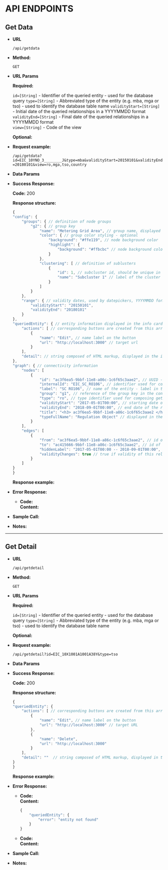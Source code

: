 # API ENDPOINTS

## Get Data

* **URL**

  `/api/getdata`

* **Method:**

  `GET`
  
*  **URL Params**

   **Required:**
 
   `id=[String]` - Identifier of the queried entity - used for the database query
   `type=[String]` - Abbreviated type of the entity (e.g. mba, mga or tso) - used to identify the database table name
   `validityStart=[String]` - Initial date of the queried relationships in a YYYYMMDD format  
   `validityEnd=[String]` - Final date of the queried relationships in a YYYYMMDD format  
   `view=[String]` - Code of the view  
   

   **Optional:**

*   **Request example:**

    `/api/getdata?id=EIC_10YNO_3________J&type=mba&validityStart=20150101&validityEnd=20180101&view=ro,mga,tso,country`


* **Data Params**

* **Success Response:**

  **Code:** 200 <br />

  **Response structure:**  

    ```javascript
    {
    "config": {
        "groups": { // definition of node groups
            "g2": { // group key
                "name": "Metering Grid Area", // group name, displayed in the legend
                "color": { // group color styling - optional
                    "background": "#ffe119", // node background color
                    "highlight": { 
                        "background": "#ffbcbc" // node background color when clicked on
                    }
                },
                "clustering": [ // definition of sublusters
                    {
                        "id": 1, // subcluster id, should be unique in this array, used in vis.js clustering function
                        "name": "Subcluster 1" // label of the cluster displayed on the cluster node
                    }
                ]
            }
        },
        "range": { // validity dates, used by datepickers, YYYYMMDD format
            "validityStart": "20150101",
            "validityEnd": "20180101"
        }
    },
    "queriedEntity": { // entity information displayed in the info card - for optimization (same result as /getdetail endpoint)
        "actions": [ // corresponding buttons are created from this array
            {
                "name": "Edit", // name label on the button
                "url": "http://localhost:3000" // target url
            }
        ],
        "detail": // string composed of HTML markup, displayed in the info card
    },
    "graph": { // connectivity information
        "nodes": [
            {
                "id": "ac3f6ea5-9bbf-11e8-a86c-1c6f65c3aae2", // UUID - required by Vis.js
                "internalId": "EIC_SC_RO106", // identifier used for composing getDetail query URL (should be able to query this id in the database)
                "label": "SC RO106", // name of the entity - label in the vizualization, also displayed in the info card header
                "group": "g1", // reference of the group key in the config part - used for styling and clustering
                "type": "ro", // type identifier used for composing getDetail query URL (this should determine the target database table)
                "validityStart": "2017-05-01T00:00", // starting date of the relationship validity  (not the validity of the node!), YYYY-MM-DDTHH:MM format, used for the filtering
                "validityEnd": "2018-09-01T00:00", // end date of the relationship validity (not the validity of the node!), YYYY-MM-DDTHH:MM format, used for the filtering
                "title": "<h3> ac3f6ea5-9bbf-11e8-a86c-1c6f65c3aae2 </h3><ul class=\"tooltip-list\"><li>Validity start: 2017-05-01T00:00</li><li>Validity end: 2018-09-01T00:00</li></ul>", // tooltip content (displayed after hovering over the node), in HTML markup
                "typeFullName": "Regulation Object" // displayed in the info card header
            }
        ],
        "edges": [
            {
                "from": "ac3f6ea5-9bbf-11e8-a86c-1c6f65c3aae2", // id of the node
                "to": "ac415666-9bbf-11e8-a86c-1c6f65c3aae2", // id of the node
                "hiddenLabel": "2017-05-01T00:00 -- 2018-09-01T00:00", // used for displaying edge label after clicking on it
                "validityChanges": true // true if validity of this relationship STARTS AFTER the queried validity start date or ENDS BEFORE the end of the validity end date
            }
        ]
    }
    }
    ```


  **Response example:**  

 
* **Error Response:**


  * **Code:**  <br />
    **Content:** 


* **Sample Call:**

* **Notes:**
____

## Get Detail

* **URL**

  `/api/getdetail`

* **Method:**

  `GET`
  
*  **URL Params**

   **Required:**
 
   `id=[String]` - Identifier of the queried entity - used for the database query
   `type=[String]` - Abbreviated type of the entity (e.g. mba, mga or tso) - used to identify the database table name
   

   **Optional:**

*   **Request example:**

    `/api/getdetail?id=EIC_10X1001A1001A38Y&type=tso`


* **Data Params**


* **Success Response:**

  **Code:** 200 <br />

  **Response structure:** 

    ```javascript
    {
    "queriedEntity": {
        "actions": [ // corresponding buttons are created from this array
            {
                "name": "Edit", // name label on the button
                "url": "http://localhost:3000" // target URL
            },
            {
                "name": "Delete",
                "url": "http://localhost:3000"
            }
        ],
        "detail": ""  // string composed of HTML markup, displayed in the info card
    }
    }

    ```

  **Response example:**  
 
* **Error Response:**

  * **Code:**  <br />
    **Content:** 

    ```javascript
    {
        "queriedEntity": {
            "error": "entity not found"
        }
    }
    ```

  * **Code:**  <br />
    **Content:** 

* **Sample Call:**


* **Notes:**